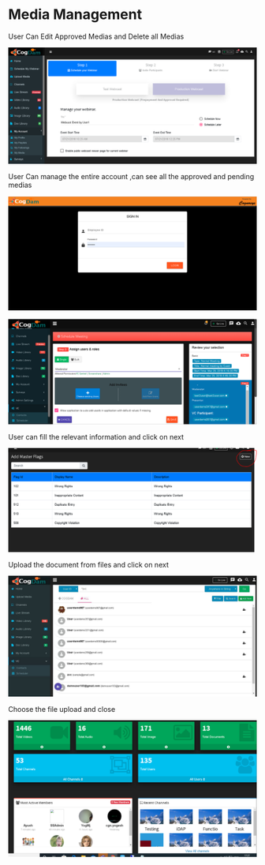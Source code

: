 # Media Management

User Can Edit Approved Medias and Delete all Medias

![](../.gitbook/assets/image%20%28261%29.png)

User Can manage the entire account ,can see all the approved and pending medias

![](../.gitbook/assets/image%20%2886%29.png)

![](../.gitbook/assets/image%20%28270%29.png)

User can fill the relevant information and click on next

![](../.gitbook/assets/image%20%28204%29.png)

Upload the document from files and click on next

![](../.gitbook/assets/image%20%28153%29.png)

Choose the file upload and close

![](../.gitbook/assets/image%20%2823%29.png)



